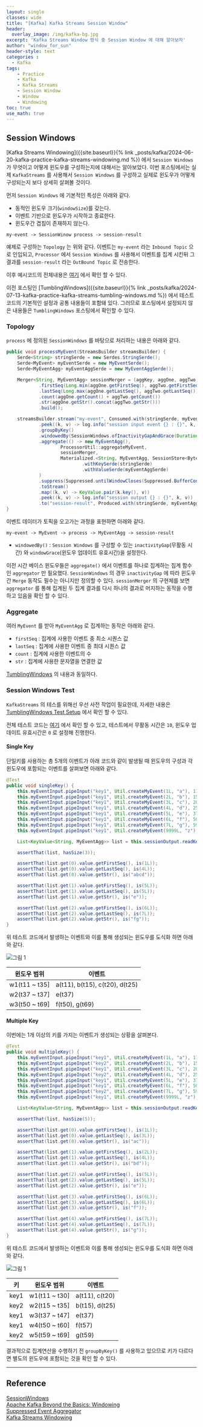 ```yaml
--- 
layout: single
classes: wide
title: "[Kafka] Kafka Streams Session Window"
header:
  overlay_image: /img/kafka-bg.jpg
excerpt: 'Kafka Streams Window 방식 중 Session Window 에 대해 알아보자'
author: "window_for_sun"
header-style: text
categories :
  - Kafka
tags:
    - Practice
    - Kafka
    - Kafka Streams
    - Session Window
    - Window
    - Windowing
toc: true
use_math: true
---  
```


## Session Windows
[Kafka Streams Windowing]({{site.baseurl}}{% link _posts/kafka/2024-06-20-kafka-practice-kafka-streams-windowing.md %})
에서 `Session Windows` 가 무엇이고 어떻게 윈도우를 구성하는지에 대해서는 알아보았다. 
이번 포스팅에서는 실제 `KafkaStreams` 를 사용해서 `Session Windows` 를 구성하고 실제로 윈도우가 어떻게 구성되는지 보다 상세히 살펴볼 것이다.  

먼저 `Session Windows` 에 기본적인 특성은 아래와 같다. 
- 동적인 윈도우 크기(`windowSize`)를 갖는다.  
- 이벤트 기반으로 윈도우가 시작하고 종료한다.  
- 윈도우간 겹침이 존재하지 않는다. 


```
my-event -> SessionWinow process -> session-result
```

예제로 구성하는 `Topology` 는 위와 같다. 
이벤트는 `my-event` 라는 `Inbound Topic` 으로 인입되고, 
`Processor` 에서 `Session Windows` 를 사용해서 이벤트를 집계 시킨뒤 그 결과를 `session-result` 라는 `OutBound Topic` 로 전송한다.  

이후 예시코드의 전체내용은 [여기](https://github.com/windowforsun/kafka-streams-windowing-demo)
에서 확인 할 수 있다.  

이전 포스팅인 [TumblingWindows]({{site.baseurl}}{% link _posts/kafka/2024-07-13-kafka-practice-kafka-streams-tumbling-windows.md %})
에서 테스트 코드의 기본적인 설정과 공통 내용들이 포함돼 있다. 
그러므로 포스팅에서 설정되지 않은 내용들은 `TumblingWindows` 포스팅에서 확인할 수 있다.   


### Topology
`process` 에 정의된 `SessionWindows` 를 바탕으로 처리하는 내용은 아래와 같다.  

```java
public void processMyEvent(StreamsBuilder streamsBuilder) {
    Serde<String> stringSerde = new Serdes.StringSerde();
    Serde<MyEvent> myEventSerde = new MyEventSerde();
    Serde<MyEventAgg> myEventAggSerde = new MyEventAggSerde();

    Merger<String, MyEventAgg> sessionMerger = (aggKey, aggOne, aggTwo) -> MyEventAgg.builder()
            .firstSeq(Long.min(aggOne.getFirstSeq(), aggTwo.getFirstSeq()))
            .lastSeq(Long.max(aggOne.getLastSeq(), aggTwo.getLastSeq()))
            .count(aggOne.getCount() + aggTwo.getCount())
            .str(aggOne.getStr().concat(aggTwo.getStr()))
            .build();

    streamsBuilder.stream("my-event", Consumed.with(stringSerde, myEventSerde))
            .peek((k, v) -> log.info("session input event {} : {}", k, v))
            .groupByKey()
            .windowedBy(SessionWindows.ofInactivityGapAndGrace(Duration.ofMillis(this.inactivityGap), Duration.ofMillis(this.windowGrade)))
            .aggregate(() -> new MyEventAgg(),
                    ProcessorUtil::aggregateMyEvent,
                    sessionMerger,
                    Materialized.<String, MyEventAgg, SessionStore<Bytes, byte[]>>as("session-window-store")
                            .withKeySerde(stringSerde)
                            .withValueSerde(myEventAggSerde)
            )
            .suppress(Suppressed.untilWindowCloses(Suppressed.BufferConfig.unbounded()))
            .toStream()
            .map((k, v) -> KeyValue.pair(k.key(), v))
            .peek((k, v) -> log.info("session output {} : {}", k, v))
            .to("session-result", Produced.with(stringSerde, myEventAggSerde));
}
```

이벤트 데이터가 토픽을 오고가는 과정을 표현하면 아래와 같다.  

```
my-event -> MyEvent -> process -> MyEventAgg -> session-result
```  

- `windowedBy()` : `Session Windows` 를 구성할 수 있는 `inactivityGap`(무활동 시간) 와 `windowGrace`(윈도우 업데이트 유효시간)을 설정한다. 

이전 시간 베이스 윈도우들은 `aggregate()` 에서 이벤트를 하나로 집계하는 집계 함수인 `aggregator` 만 필요했다. 
`SessionWindows` 의 경우 `inactivityGap` 에 따라 윈도우간 `Merge` 동작도 필수는 아니지만 정의할 수 있다. 
`sessionMerger` 의 구현체를 보면 `aggregator` 를 통해 집계된 두 집계 결과를 다시 하나의 결과로 머지하는 동작을 수행하고 있음을 확인 할 수 있다.  


### Aggregate
여러 `MyEvent` 를 받아 `MyEventAgg` 로 집계하는 동작은 아래와 같다. 

- `firstSeq` : 집계에 사용한 이벤트 중 최소 시퀀스 값
- `lastSeq` : 집계에 사용한 이벤트 중 최대 시퀀스 값
- `count` : 집계에 사용한 이벤트의 수
- `str` : 집계에 사용한 문자열을 연결한 값

[TumblingWindows](https://windowforsun.github.io/blog/kafka/kafka-practice-kafka-streams-tumbling-windows/#aggregate)
의 내용과 동일하다.  

### Session Windows Test
`KafkaStreams` 의 테스를 위해선 우선 사전 작업이 필요한데, 
자세한 내용은 [TumblingWindows Test Setup](https://windowforsun.github.io/blog/kafka/kafka-practice-kafka-streams-tumbling-windows/#setup)
에서 확인 할 수 있다. 

전체 테스트 코드는 [여기](https://github.com/windowforsun/kafka-streams-windowing-demo/blob/master/src/test/java/com/windowforsun/kafka/streams/windowing/processor/MyEventSessionWindowTest.java)
에서 확인 할 수 있고, 
테스트에서 무활동 시간은 `10`, 윈도우 업데이트 유효시간은 `0` 로 설정해 진행한다.  


#### Single Key
단일키를 사용하는 총 5개의 이벤트가 아래 코드와 같이 발생될 때 윈도우의 구성과 
각 윈도우에 포함되는 이벤트를 살펴보면 아래와 같다.   

```java
@Test
public void singleKey() {
    this.myEventInput.pipeInput("key1", Util.createMyEvent(1L, "a"), 11L);
    this.myEventInput.pipeInput("key1", Util.createMyEvent(2L, "b"), 15L);
    this.myEventInput.pipeInput("key1", Util.createMyEvent(3L, "c"), 20L);
    this.myEventInput.pipeInput("key1", Util.createMyEvent(4L, "d"), 25L);
    this.myEventInput.pipeInput("key1", Util.createMyEvent(5L, "e"), 37L);
    this.myEventInput.pipeInput("key1", Util.createMyEvent(6L, "f"), 50L);
    this.myEventInput.pipeInput("key1", Util.createMyEvent(7L, "g"), 59L);
    this.myEventInput.pipeInput("key1", Util.createMyEvent(9999L, "z"), 9999L);

    List<KeyValue<String, MyEventAgg>> list = this.sessionOutput.readKeyValuesToList();

    assertThat(list, hasSize(3));

    assertThat(list.get(0).value.getFirstSeq(), is(1L));
    assertThat(list.get(0).value.getLastSeq(), is(4L));
    assertThat(list.get(0).value.getStr(), is("abcd"));

    assertThat(list.get(1).value.getFirstSeq(), is(5L));
    assertThat(list.get(1).value.getLastSeq(), is(5L));
    assertThat(list.get(1).value.getStr(), is("e"));

    assertThat(list.get(2).value.getFirstSeq(), is(6L));
    assertThat(list.get(2).value.getLastSeq(), is(7L));
    assertThat(list.get(2).value.getStr(), is("fg"));
}
```

위 테스트 코드에서 발생하는 이벤트와 이를 통해 생성되는 윈도우를 도식화 하면 아래와 같다.  

![그림 1]({{site.baseurl}}/img/kafka/kafka-streams-session-windows-1.drawio.png)

윈도우 범위|이벤트
---|---
w1(t11 ~ t35]|a(t11), b(t15), c(t20), d(t25)
w2(t37 ~ t37]|e(t37)
w3(t50 ~ t69]|f(t50), g(t69)



#### Multiple Key
이번에는 1개 이상의 키를 가지는 이벤트가 생성되는 상황을 살펴본다. 

```java
@Test
public void multipleKey() {
    this.myEventInput.pipeInput("key1", Util.createMyEvent(1L, "a"), 11L);
    this.myEventInput.pipeInput("key2", Util.createMyEvent(2L, "b"), 15L);
    this.myEventInput.pipeInput("key1", Util.createMyEvent(3L, "c"), 20L);
    this.myEventInput.pipeInput("key2", Util.createMyEvent(4L, "d"), 25L);
    this.myEventInput.pipeInput("key1", Util.createMyEvent(5L, "e"), 37L);
    this.myEventInput.pipeInput("key1", Util.createMyEvent(6L, "f"), 50L);
    this.myEventInput.pipeInput("key2", Util.createMyEvent(7L, "g"), 59L);
    this.myEventInput.pipeInput("key1", Util.createMyEvent(9999L, "z"), 9999L);

    List<KeyValue<String, MyEventAgg>> list = this.sessionOutput.readKeyValuesToList();

    assertThat(list, hasSize(5));

    assertThat(list.get(0).value.getFirstSeq(), is(1L));
    assertThat(list.get(0).value.getLastSeq(), is(3L));
    assertThat(list.get(0).value.getStr(), is("ac"));

    assertThat(list.get(1).value.getFirstSeq(), is(2L));
    assertThat(list.get(1).value.getLastSeq(), is(4L));
    assertThat(list.get(1).value.getStr(), is("bd"));

    assertThat(list.get(2).value.getFirstSeq(), is(5L));
    assertThat(list.get(2).value.getLastSeq(), is(5L));
    assertThat(list.get(2).value.getStr(), is("e"));

    assertThat(list.get(3).value.getFirstSeq(), is(6L));
    assertThat(list.get(3).value.getLastSeq(), is(6L));
    assertThat(list.get(3).value.getStr(), is("f"));

    assertThat(list.get(4).value.getFirstSeq(), is(7L));
    assertThat(list.get(4).value.getLastSeq(), is(7L));
    assertThat(list.get(4).value.getStr(), is("g"));
}
```

위 테스트 코드에서 발생하는 이벤트와 이를 통해 생성되는 윈도우를 도식화 하면 아래와 같다.

![그림 1]({{site.baseurl}}/img/kafka/kafka-streams-session-windows-2.drawio.png)

키| 윈도우 범위        |이벤트
---|---------------|---
key1| w1(t11 ~ t30] | a(t11), c(t20) 
key2| w2(t15 ~ t35] | b(t15), d(t25) 
key1| w3(t37 ~ t47] | e(t37)        
key1| w4(t50 ~ t60] | f(t57)        
key2| w5(t59 ~ t69] | g(t59)        

결과적으로 집계연산을 수행하기 전 `groupByKey()` 를 사용하고 있으므로 키가 다르다면 별도의 윈도우에 포함되는 것을 확인 할 수 있다. 





---  
## Reference
[SessionWindows](https://kafka.apache.org/21/javadoc/index.html?org/apache/kafka/streams/kstream/SessionWindows.html)  
[Apache Kafka Beyond the Basics: Windowing](https://www.confluent.io/ko-kr/blog/windowing-in-kafka-streams/)  
[Suppressed Event Aggregator](https://developer.confluent.io/patterns/stream-processing/suppressed-event-aggregator/)  
[Kafka Streams Windowing](https://docs.confluent.io/platform/current/streams/developer-guide/dsl-api.html#windowing)  




